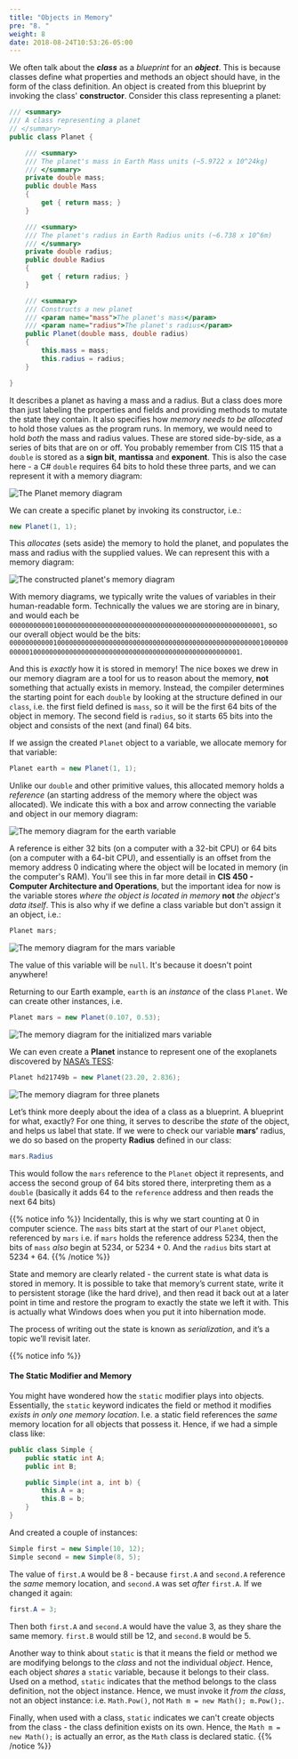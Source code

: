 ```yaml
---
title: "Objects in Memory"
pre: "8. "
weight: 8
date: 2018-08-24T10:53:26-05:00
---
```


We often talk about the **_class_** as a *blueprint* for an **_object_**.  This is because classes define what properties and methods an object should have, in the form of the class definition.  An object is created from this blueprint by invoking the class' **constructor**. Consider this class representing a planet:

```csharp
/// <summary>
/// A class representing a planet
// </summary>
public class Planet {

    /// <summary>
    /// The planet's mass in Earth Mass units (~5.9722 x 10^24kg)
    /// </summary>
    private double mass;
    public double Mass 
    {
        get { return mass; }
    }

    /// <summary>
    /// The planet's radius in Earth Radius units (~6.738 x 10^6m)
    /// </summary>
    private double radius;
    public double Radius 
    {
        get { return radius; }
    }

    /// <summary>
    /// Constructs a new planet
    /// <param name="mass">The planet's mass</param>
    /// <param name="radius">The planet's radius</param>
    public Planet(double mass, double radius) 
    {
        this.mass = mass;
        this.radius = radius;
    }

}
```

It describes a planet as having a mass and a radius. But a class does more than just labeling the properties and fields and providing methods to mutate the state they contain.  It also specifies how *memory needs to be allocated* to hold those values as the program runs. In memory, we would need to hold _both_ the mass and radius values.  These are stored side-by-side, as a series of bits that are on or off.  You probably remember from CIS 115 that a `double` is stored as a **sign bit**, **mantissa** and **exponent**.  This is also the case here - a C# `double` requires 64 bits to hold these three parts, and we can represent it with a memory diagram:

![The Planet memory diagram](/images/1.1.7.1.png)

We can create a specific planet by invoking its constructor, i.e.:

```csharp
new Planet(1, 1);
```

This *allocates* (sets aside) the memory to hold the planet, and populates the mass and radius with the supplied values.  We can represent this with a memory diagram:

![The constructed planet's memory diagram](/images/1.1.7.2.png)

With memory diagrams, we typically write the values of variables in their human-readable form.  Technically the values we are storing are in binary, and would each be `0000000000010000000000000000000000000000000000000000000000000001`, so our overall object would be the bits: `00000000000100000000000000000000000000000000000000000000000000010000000000010000000000000000000000000000000000000000000000000001`.

And this is _exactly_ how it is stored in memory!  The nice boxes we drew in our memory diagram are a tool for us to reason about the memory, **not** something that actually exists in memory.  Instead, the compiler determines the starting point for each `double` by looking at the structure defined in our `class`, i.e. the first field defined is `mass`, so it will be the first 64 bits of the object in memory.  The second field is `radius`, so it starts 65 bits into the object and consists of the next (and final) 64 bits.

If we assign the created `Planet` object to a variable, we allocate memory for that variable:

```csharp
Planet earth = new Planet(1, 1);
```

Unlike our `double` and other primitive values, this allocated memory holds a _reference_ (an starting address of the memory where the object was allocated).  We indicate this with a box and arrow connecting the variable and object in our memory diagram:

![The memory diagram for the earth variable](/images/1.1.7.3.png)

A reference is either 32 bits (on a computer with a 32-bit CPU) or 64 bits (on a computer with a 64-bit CPU), and essentially is an offset from the memory address $0$ indicating where the object will be located in memory (in the computer's RAM).  You'll see this in far more detail in **CIS 450 - Computer Architecture and Operations**, but the important idea for now is the variable stores _where the object is located in memory_ **not** _the object's data itself_.  This is also why if we define a class variable but don't assign it an object, i.e.:

```csharp
Planet mars;
```

![The memory diagram for the mars variable](/images/1.1.7.4.png)

The value of this variable will be `null`.  It's because it doesn't point anywhere!

Returning to our Earth example, `earth` is an *instance* of the class `Planet`.  We can create other instances, i.e.

```csharp
Planet mars = new Planet(0.107, 0.53);
```

![The memory diagram for the initialized mars variable](/images/1.1.7.5.png)

We can even create a **Planet** instance to represent one of the exoplanets discovered by [NASA’s TESS](https://www.nasa.gov/tess-transiting-exoplanet-survey-satellite "Testing Exoplanet Survey Satellite"):

```csharp
Planet hd21749b = new Planet(23.20, 2.836);
```

![The memory diagram for three planets](/images/1.1.7.6.png)

Let’s think more deeply about the idea of a class as a blueprint.  A blueprint for what, exactly?  For one thing, it serves to describe the *state* of the object, and helps us label that state.  If we were to check our variable **mars’** radius, we do so based on the property **Radius** defined in our class:

```csharp
mars.Radius
```

This would follow the `mars` reference to the `Planet` object it represents, and access the second group of 64 bits stored there, interpreting them as a `double` (basically it adds 64 to the `reference` address and then reads the next 64 bits)

{{% notice info %}}
Incidentally, this is why we start counting at 0 in computer science.  The `mass` bits start at the start of our `Planet` object, referenced by `mars` i.e. if `mars` holds the reference address $5234$, then the bits of `mass` _also_ begin at $5234$, or $5234+0$.  And the `radius` bits start at $5234 + 64$.
{{% /notice %}}

State and memory are clearly related - the current state is what data is stored in memory.  It is possible to take that memory’s current state, write it to persistent storage (like the hard drive), and then read it back out at a later point in time and restore the program to exactly the state we left it with.  This is actually what Windows does when you put it into hibernation mode.

The process of writing out the state is known as *serialization*, and it’s a topic we’ll revisit later.

{{% notice info %}}
#### The Static Modifier and Memory
You might have wondered how the `static` modifier plays into objects.  Essentially, the `static` keyword indicates the field or method it modifies _exists in only one memory location_.  I.e. a static field references the _same_ memory location for all objects that possess it.  Hence, if we had a simple class like:

```csharp
public class Simple {
    public static int A;
    public int B;

    public Simple(int a, int b) {
        this.A = a;
        this.B = b;
    }
}
```

And created a couple of instances:

```csharp 
Simple first = new Simple(10, 12);
Simple second = new Simple(8, 5);
```

The value of `first.A` would be 8 - because `first.A` and `second.A` reference the _same_ memory location, and `second.A` was set _after_ `first.A`.  If we changed it again:

```csharp
first.A = 3;
```

Then both `first.A` and `second.A` would have the value 3, as they share the same memory.  `first.B` would still be 12, and `second.B` would be 5.

Another way to think about `static` is that it means the field or method we are modifying belongs to the _class_ and not the individual _object_.  Hence, each object _shares_ a `static` variable, because it belongs to their class.  Used on a method, `static` indicates that the method belongs to the class definition, not the object instance.  Hence, we must invoke it _from the class_, not an object instance: i.e. `Math.Pow()`, not `Math m = new Math(); m.Pow();`.  

Finally, when used with a class, `static` indicates we can't create objects from the class - the class definition exists on its own.  Hence, the `Math m = new Math();`  is actually an error, as the `Math` class is declared static.
{{% /notice %}}